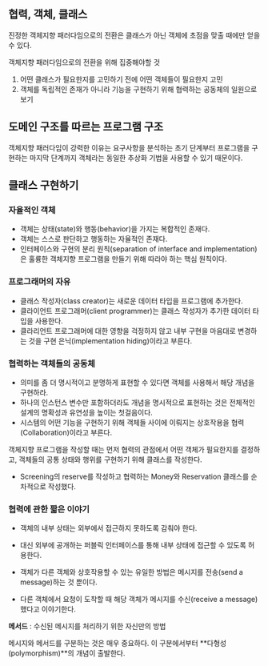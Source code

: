 ## 협력, 객체, 클래스
진정한 객체지향 패러다임으로의 전환은 클래스가 아닌 객체에 초점을 맞출 때에만 얻을 수 있다.

객체지향 패러다임으로의 전환을 위해 집중해야할 것
1. 어떤 클래스가 필요한지를 고민하기 전에 어떤 객체들이 필요한지 고민
2. 객체를 독립적인 존재가 아니라 기능을 구현하기 위해 협력하는 공동체의 일원으로 보기

## 도메인 구조를 따르는 프로그램 구조
객체지향 패러다임이 강력한 이유는 요구사항을 분석하는 초기 단계부터 프로그램을 구현하는 마지막 단계까지 객체라는 동일한 추상화 기법을 사용할 수 있기 때문이다.

## 클래스 구현하기
### 자율적인 객체
- 객체는 상태(state)와 행동(behavior)을 가지는 복합적인 존재다.
- 객체는 스스로 판단하고 행동하는 자율적인 존재다.
- 인터페이스와 구현의 분리 원칙(separation of interface and implementation)은 훌륭한 객체지향 프로그램을 만들기 위해 따라야 하는 핵심 원칙이다.

### 프로그래머의 자유
- 클래스 작성자(class creator)는 새로운 데이터 타입을 프로그램에 추가한다.
- 클라이언트 프로그래머(client programmer)는 클래스 작성자가 추가한 데이터 타입을 사용한다.
- 클라리언트 프로그래머에 대한 영향을 걱정하지 않고 내부 구현을 마음대로 변경하는 것을 구현 은닉(implementation hiding)이라고 부른다.

### 협력하는 객체들의 공동체
- 의미를 좀 더 명시적이고 분명하게 표현할 수 있다면 객체를 사용해서 해당 개념을 구현하라.
- 하나의 인스턴스 변수만 포함하더라도 개념을 명시적으로 표현하는 것은 전체적인 설계의 명확성과 유연성을 높이는 첫걸음이다.
- 시스템의 어떤 기능을 구현하기 위해 객체들 사이에 이뤄지는 상호작용을 협력(Collaboration)이라고 부른다.

객체지향 프로그램을 작성할 때는 먼저 협력의 관점에서 어떤 객체가 필요한지를 결정하고, 객체들의 공통 상태와 행위를 구현하기 위해 클래스를 작성한다.
- Screening의 reserve를 작성하고 협력하는 Money와 Reservation 클래스를 순차적으로 작성했다.

### 협력에 관한 짧은 이야기
- 객체의 내부 상태는 외부에서 접근하지 못하도록 감춰야 한다.
- 대신 외부에 공개하는 퍼블릭 인터페이스를 통해 내부 상태에 접근할 수 있도록 허용한다.

- 객체가 다른 객체와 상호작용할 수 있는 유일한 방법은 메시지를 전송(send a message)하는 것 뿐이다.
- 다른 객체에서 요청이 도착할 때 해당 객체가 메시지를 수신(receive a message)했다고 이야기한다.

**메서드** : 수신된 메시지를 처리하기 위한 자신만의 방법

메시지와 메서드를 구분하는 것은 매우 중요하다.
이 구분에서부터 **다형성(polymorphism)**의 개념이 출발한다.


